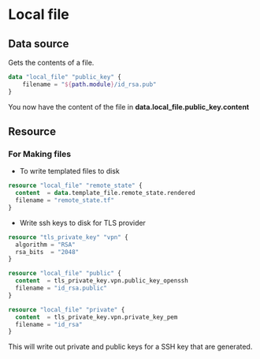 # Local file

## Data source

Gets the contents of a file.

```terraform
data "local_file" "public_key" {
    filename = "${path.module}/id_rsa.pub"
}
```

You now have the content of the file in **data.local_file.public_key.content**

## Resource

### For Making files

- To write templated files to disk
  
```terraform
resource "local_file" "remote_state" {
  content  = data.template_file.remote_state.rendered
  filename = "remote_state.tf"
}
```

- Write ssh keys to disk for TLS provider
  
```terraform
resource "tls_private_key" "vpn" {
  algorithm = "RSA"
  rsa_bits  = "2048"
}

resource "local_file" "public" {
  content  = tls_private_key.vpn.public_key_openssh
  filename = "id_rsa.public"
}

resource "local_file" "private" {
  content  = tls_private_key.vpn.private_key_pem
  filename = "id_rsa"
}
```

This will write out private and public keys for a SSH key that are generated.
